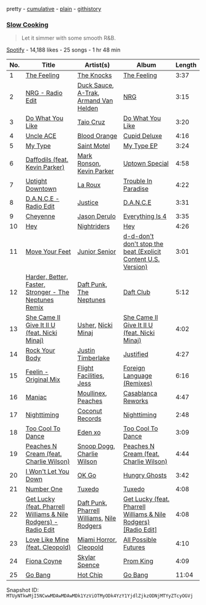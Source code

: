 pretty - [cumulative](/playlists/cumulative/37i9dQZF1DX0VCBlAzi9Ve.md) - [plain](/playlists/plain/37i9dQZF1DX0VCBlAzi9Ve) - [githistory](https://github.githistory.xyz/mackorone/spotify-playlist-archive/blob/main/playlists/plain/37i9dQZF1DX0VCBlAzi9Ve)

### [Slow Cooking](https://open.spotify.com/playlist/37i9dQZF1DX0VCBlAzi9Ve)

> Let it simmer with some smooth R&amp;B.

[Spotify](https://open.spotify.com/user/spotify) - 14,188 likes - 25 songs - 1 hr 48 min

| No. | Title | Artist(s) | Album | Length |
|---|---|---|---|---|
| 1 | [The Feeling](https://open.spotify.com/track/19mZZ1RIVf7lB6DgDAEEVN) | [The Knocks](https://open.spotify.com/artist/2x7EATekOPhFGRx3syMGEC) | [The Feeling](https://open.spotify.com/album/6fwKAVMsqcYKWjCVUrfFoh) | 3:37 |
| 2 | [NRG \- Radio Edit](https://open.spotify.com/track/7HwPsSt2Pjs5sKIdBfCSkx) | [Duck Sauce](https://open.spotify.com/artist/0q8J3Yj810t5cpAYEJ7gxt), [A\-Trak](https://open.spotify.com/artist/3TaUSUXn41GixL7zbvrIDt), [Armand Van Helden](https://open.spotify.com/artist/3cQA9WH8liZfeja1DxcDYE) | [NRG](https://open.spotify.com/album/6ZutbrcxBGepaw53OpKJo8) | 3:15 |
| 3 | [Do What You Like](https://open.spotify.com/track/7rvGF77zKLQ6Z8AxBiWhnt) | [Taio Cruz](https://open.spotify.com/artist/6MF9fzBmfXghAz953czmBC) | [Do What You Like](https://open.spotify.com/album/1JJDtUAw0hbuaq6mo4N4zy) | 3:20 |
| 4 | [Uncle ACE](https://open.spotify.com/track/0Cn4UhpHhgf88eWaS9nn5u) | [Blood Orange](https://open.spotify.com/artist/6LEeAFiJF8OuPx747e1wxR) | [Cupid Deluxe](https://open.spotify.com/album/1bsLkHcWAGUao6Z1dHOEIB) | 4:16 |
| 5 | [My Type](https://open.spotify.com/track/2Iq6HhIquO7JKr0KfTNLzU) | [Saint Motel](https://open.spotify.com/artist/1dWEYMPtNmvSVaDNLgB6NV) | [My Type EP](https://open.spotify.com/album/2r69WsAMyjbgLf8c4woaUr) | 3:24 |
| 6 | [Daffodils \(feat\. Kevin Parker\)](https://open.spotify.com/track/1v0ufp7FLTFcykUGOmFZKa) | [Mark Ronson](https://open.spotify.com/artist/3hv9jJF3adDNsBSIQDqcjp), [Kevin Parker](https://open.spotify.com/artist/2Lt4GKzyW3WOMf3wvPDszQ) | [Uptown Special](https://open.spotify.com/album/3vLaOYCNCzngDf8QdBg2V1) | 4:58 |
| 7 | [Uptight Downtown](https://open.spotify.com/track/0o1WzHAdTdI0jpgghsOm2h) | [La Roux](https://open.spotify.com/artist/3K2zB87GZv1krx031en5VA) | [Trouble In Paradise](https://open.spotify.com/album/5RDoYTf4YYNQby1ECCwR2C) | 4:22 |
| 8 | [D.A.N.C.E \- Radio Edit](https://open.spotify.com/track/3gcmn2CtOE9SjBevmvGVEk) | [Justice](https://open.spotify.com/artist/1gR0gsQYfi6joyO1dlp76N) | [D.A.N.C.E](https://open.spotify.com/album/6cg0y0EJpRzfVbKGCgVMf7) | 3:31 |
| 9 | [Cheyenne](https://open.spotify.com/track/3EofjRgUI1WrzqqtLb8NoF) | [Jason Derulo](https://open.spotify.com/artist/07YZf4WDAMNwqr4jfgOZ8y) | [Everything Is 4](https://open.spotify.com/album/59eUYETmE1zi31ESb3SUkI) | 3:35 |
| 10 | [Hey](https://open.spotify.com/track/43x1xTN8fjSGS9BZe4yfBM) | [Nightriders](https://open.spotify.com/artist/13eyxWyCnb7bOEoBORUKuo) | [Hey](https://open.spotify.com/album/4Z3yXN8bWZM65730wraat5) | 4:26 |
| 11 | [Move Your Feet](https://open.spotify.com/track/4jacsL77ZYnpInmTtUBaJW) | [Junior Senior](https://open.spotify.com/artist/7xNPROyVfkH4mcIxxCxySm) | [d\-d\-don't don't stop the beat \(Explicit Content U.S\. Version\)](https://open.spotify.com/album/7xJ6am4jsZw1Bg0S0g0hmI) | 3:01 |
| 12 | [Harder, Better, Faster, Stronger \- The Neptunes Remix](https://open.spotify.com/track/5a8PsqWOuGh7FR1tC6UKUs) | [Daft Punk](https://open.spotify.com/artist/4tZwfgrHOc3mvqYlEYSvVi), [The Neptunes](https://open.spotify.com/artist/0KuF7reCTOZwV7YJnHQqgr) | [Daft Club](https://open.spotify.com/album/1O5WUh9KsgHT2QaUCJeVPG) | 5:12 |
| 13 | [She Came II Give It II U \(feat\. Nicki Minaj\)](https://open.spotify.com/track/0kF6MdXhjQeYhZ2kogCIsx) | [Usher](https://open.spotify.com/artist/23zg3TcAtWQy7J6upgbUnj), [Nicki Minaj](https://open.spotify.com/artist/0hCNtLu0JehylgoiP8L4Gh) | [She Came II Give It II U \(feat\. Nicki Minaj\)](https://open.spotify.com/album/3gUHo30KyBxq9lBS2hnGLW) | 4:02 |
| 14 | [Rock Your Body](https://open.spotify.com/track/1AWQoqb9bSvzTjaLralEkT) | [Justin Timberlake](https://open.spotify.com/artist/31TPClRtHm23RisEBtV3X7) | [Justified](https://open.spotify.com/album/6QPkyl04rXwTGlGlcYaRoW) | 4:27 |
| 15 | [Feelin \- Original Mix](https://open.spotify.com/track/6XLSATCZY8hLodpoQrfx27) | [Flight Facilities](https://open.spotify.com/artist/1lc8mnyGrCLtPhCoWjRxjM), [Jess](https://open.spotify.com/artist/0vzlcDC7qhbx7pm9ExsQV7) | [Foreign Language \(Remixes\)](https://open.spotify.com/album/13vTyQaEtmVgYKrFthfNnx) | 6:16 |
| 16 | [Maniac](https://open.spotify.com/track/1zczShrEjQLIsXgty7XFFE) | [Moullinex](https://open.spotify.com/artist/1XFbnj1jNNzzyg46ni3dnr), [Peaches](https://open.spotify.com/artist/1gkSl4XpHIHI4I1WQbfXOE) | [Casablanca Reworks](https://open.spotify.com/album/754XEdGEvq4MzdghPJxBfx) | 4:47 |
| 17 | [Nighttiming](https://open.spotify.com/track/1jbrKpiTZ5jSblBypybUmV) | [Coconut Records](https://open.spotify.com/artist/2YKp8Odp8GGbAkVU60Yk2Y) | [Nighttiming](https://open.spotify.com/album/4FeD2BdcaGX75b5X1gvvsg) | 2:48 |
| 18 | [Too Cool To Dance](https://open.spotify.com/track/72Nl5JkVhoHtmPkNeyLaSy) | [Eden xo](https://open.spotify.com/artist/4ZEHm819BPEhaYNeC2LLeI) | [Too Cool To Dance](https://open.spotify.com/album/2Ab6Yk3XbReGj62BGl3YN5) | 3:09 |
| 19 | [Peaches N Cream \(feat\. Charlie Wilson\)](https://open.spotify.com/track/7Fk0zNC7vGdoDwePPgByKh) | [Snoop Dogg](https://open.spotify.com/artist/7hJcb9fa4alzcOq3EaNPoG), [Charlie Wilson](https://open.spotify.com/artist/6CxZzQFUTM6AzgluGwtq5w) | [Peaches N Cream \(feat\. Charlie Wilson\)](https://open.spotify.com/album/0tKHgjptFpCMWQyKrwThXF) | 4:44 |
| 20 | [I Won't Let You Down](https://open.spotify.com/track/5v2snXqNEVtKxsJy5YBVfV) | [OK Go](https://open.spotify.com/artist/3hozsZ9hqNq7CoBGYNlFTz) | [Hungry Ghosts](https://open.spotify.com/album/36WLicHKpbEZ4CDR1KxZEW) | 3:42 |
| 21 | [Number One](https://open.spotify.com/track/19w0peKzUE7Ih1E0FGdaXO) | [Tuxedo](https://open.spotify.com/artist/0CCqHvxGgfjJzwzQzmPlEr) | [Tuxedo](https://open.spotify.com/album/6A0IarahNWMnEcJ1Q6sn7d) | 4:08 |
| 22 | [Get Lucky \(feat\. Pharrell Williams & Nile Rodgers\) \- Radio Edit](https://open.spotify.com/track/2Foc5Q5nqNiosCNqttzHof) | [Daft Punk](https://open.spotify.com/artist/4tZwfgrHOc3mvqYlEYSvVi), [Pharrell Williams](https://open.spotify.com/artist/2RdwBSPQiwcmiDo9kixcl8), [Nile Rodgers](https://open.spotify.com/artist/3yDIp0kaq9EFKe07X1X2rz) | [Get Lucky \(feat\. Pharrell Williams & Nile Rodgers\) \[Radio Edit\]](https://open.spotify.com/album/2ePFIvZKMe8zefATp9ofFA) | 4:08 |
| 23 | [Love Like Mine \(feat\. Cleopold\)](https://open.spotify.com/track/6Thav39y9X5FrJNuh8MDRZ) | [Miami Horror](https://open.spotify.com/artist/0Z5pcmXDCKTrFWLnDChC37), [Cleopold](https://open.spotify.com/artist/2BeARYDF52QQk5S2zgiVHe) | [All Possible Futures](https://open.spotify.com/album/7iWI0ecSGNNUbVKzyyElgg) | 4:10 |
| 24 | [Fiona Coyne](https://open.spotify.com/track/6XkEIIZs0oMUNwaVwHXSZ0) | [Skylar Spence](https://open.spotify.com/artist/0x0u0jCVf5Jf4DNh45XPXL) | [Prom King](https://open.spotify.com/album/7dR9fq3NnKFZDBDU44DTXv) | 4:09 |
| 25 | [Go Bang](https://open.spotify.com/track/5bnBF6QS1kZj3WOVZ8KqOB) | [Hot Chip](https://open.spotify.com/artist/37uLId6Z5ZXCx19vuruvv5) | [Go Bang](https://open.spotify.com/album/6Cd6ifsiUF0A2PVr8aJTeX) | 11:04 |

Snapshot ID: `MTUyNTkwMjI5NCwwMDAwMDAwMDk1YzViOTMyODk4YzY1YjdlZjkzODNjMTYyZTcyOGVj`
